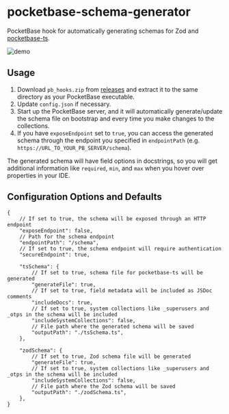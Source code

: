 # pocketbase-schema-generator

PocketBase hook for automatically generating schemas for Zod and [pocketbase-ts](https://github.com/satohshi/pocketbase-ts).

![demo](https://github.com/user-attachments/assets/fa09aed1-e420-4302-9ac0-441bb754bb1c)

## Usage

1. Download `pb_hooks.zip` from [releases](https://github.com/satohshi/pocketbase-ts-schema-generator/releases) and extract it to the same directory as your PocketBase executable.
2. Update `config.json` if necessary.
3. Start up the PocketBase server, and it will automatically generate/update the schema file on bootstrap and every time you make changes to the collections.
4. If you have `exposeEndpoint` set to `true`, you can access the generated schema through the endpoint you specified in `endpointPath` (e.g. `https://URL_TO_YOUR_PB_SERVER/schema`).

The generated schema will have field options in docstrings, so you will get additional information like `required`, `min`, and `max` when you hover over properties in your IDE.

## Configuration Options and Defaults

```jsonc
{
    // If set to true, the schema will be exposed through an HTTP endpoint
    "exposeEndpoint": false,
    // Path for the schema endpoint
    "endpointPath": "/schema",
    // If set to true, the schema endpoint will require authentication
    "secureEndpoint": true,

    "tsSchema": {
        // If set to true, schema file for pocketbase-ts will be generated
        "generateFile": true,
        // If set to true, field metadata will be included as JSDoc comments
        "includeDocs": true,
        // If set to true, system collections like _superusers and _otps in the schema will be included
        "includeSystemCollections": false,
        // File path where the generated schema will be saved
        "outputPath": "./tsSchema.ts",
    },

    "zodSchema": {
        // If set to true, Zod schema file will be generated
        "generateFile": true,
        // If set to true, system collections like _superusers and _otps in the schema will be included
        "includeSystemCollections": false,
        // File path where the Zod schema will be saved
        "outputPath": "./zodSchema.ts",
    },
}
```
